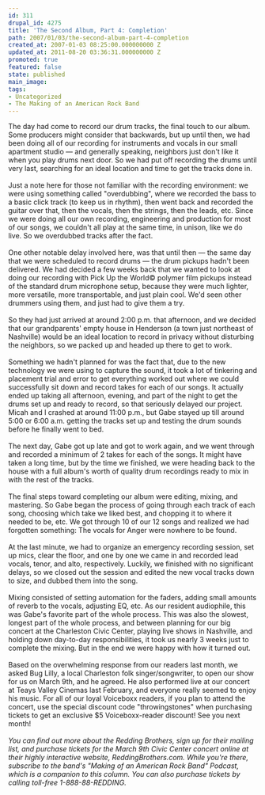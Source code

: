 ```yaml
---
id: 311
drupal_id: 4275
title: 'The Second Album, Part 4: Completion'
path: 2007/01/03/the-second-album-part-4-completion
created_at: 2007-01-03 08:25:00.000000000 Z
updated_at: 2011-08-20 03:36:31.000000000 Z
promoted: true
featured: false
state: published
main_image: 
tags:
- Uncategorized
- The Making of an American Rock Band
---
```

The day had come to record our drum tracks, the final touch to our album. Some producers might consider that backwards, but up until then, we had been doing all of our recording for instruments and vocals in our small apartment studio — and generally speaking, neighbors just don't like it when you play drums next door. So we had put off recording the drums until very last, searching for an ideal location and time to get the tracks done in.<br /><br />Just a note here for those not familiar with the recording environment: we were using something called "overdubbing", where we recorded the bass to a basic click track (to keep us in rhythm), then went back and recorded the guitar over that, then the vocals, then the strings, then the leads, etc. Since we were doing all our own recording, engineering and production for most of our songs, we couldn't all play at the same time, in unison, like we do live. So we overdubbed tracks after the fact.<br /><br />One other notable delay involved here, was that until then — the same day that we were scheduled to record drums — the drum pickups hadn't been delivered. We had decided a few weeks back that we wanted to look at doing our recording with Pick Up the World© polymer film pickups instead of the standard drum microphone setup, because they were much lighter, more versatile, more transportable, and just plain cool. We'd seen other drummers using them, and just had to give them a try.<br /><br />So they had just arrived at around 2:00 p.m. that afternoon, and we decided that our grandparents' empty house in Henderson (a town just northeast of Nashville) would be an ideal location to record in privacy without disturbing the neighbors, so we packed up and headed up there to get to work.<br /><br />Something we hadn't planned for was the fact that, due to the new technology we were using to capture the sound, it took a lot of tinkering and placement trial and error to get everything worked out where we could successfully sit down and record takes for each of our songs. It actually ended up taking all afternoon, evening, and part of the night to get the drums set up and ready to record, so that seriously delayed our project. Micah and I crashed at around 11:00 p.m., but Gabe stayed up till around 5:00 or 6:00 a.m. getting the tracks set up and testing the drum sounds before he finally went to bed.<br /><br />The next day, Gabe got up late and got to work again, and we went through and recorded a minimum of 2 takes for each of the songs. It might have taken a long time, but by the time we finished, we were heading back to the house with a full album's worth of quality drum recordings ready to mix in with the rest of the tracks.<br /><br />The final steps toward completing our album were editing, mixing, and mastering. So Gabe began the process of going through each track of each song, choosing which take we liked best, and chopping it to where it needed to be, etc. We got through 10 of our 12 songs and realized we had forgotten something: The vocals for Anger were nowhere to be found.<br /><br />At the last minute, we had to organize an emergency recording session, set up mics, clear the floor, and one by one we came in and recorded lead vocals, tenor, and alto, respectively. Luckily, we finished with no significant delays, so we closed out the session and edited the new vocal tracks down to size, and dubbed them into the song.<br /><br />Mixing consisted of setting automation for the faders, adding small amounts of reverb to the vocals, adjusting EQ, etc. As our resident audiophile, this was Gabe's favorite part of the whole process. This was also the slowest, longest part of the whole process, and between planning for our big concert at the Charleston Civic Center, playing live shows in Nashville, and holding down day-to-day responsibilities, it took us nearly 3 weeks just to complete the mixing. But in the end we were happy with how it turned out.<br /><br />Based on the overwhelming response from our readers last month, we asked Bug Lilly, a local Charleston folk singer/songwriter, to open our show for us on March 9th, and he agreed. He also performed live at our concert at Teays Valley Cinemas last February, and everyone really seemed to enjoy his music. For all of our loyal Voiceboxx readers, if you plan to attend the concert, use the special discount code "throwingstones" when purchasing tickets to get an exclusive $5 Voiceboxx-reader discount! See you next month!<br /><br /><em>You can find out more about the Redding Brothers, sign up for their mailing list, and purchase tickets for the March 9th Civic Center concert online at their highly interactive website, ReddingBrothers.com. While you're there, subscribe to the band's "Making of an American Rock Band" Podcast, which is a companion to this column. You can also purchase tickets by calling toll-free 1-888-88-REDDING.</em>
